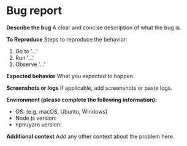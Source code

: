# Bug report

**Describe the bug**
A clear and concise description of what the bug is.

**To Reproduce**
Steps to reproduce the behavior:
1. Go to '...'
2. Run '...'
3. Observe '...'

**Expected behavior**
What you expected to happen.

**Screenshots or logs**
If applicable, add screenshots or paste logs.

**Environment (please complete the following information):**
- OS: (e.g. macOS, Ubuntu, Windows)
- Node.js version:
- npm/yarn version:

**Additional context**
Add any other context about the problem here.
